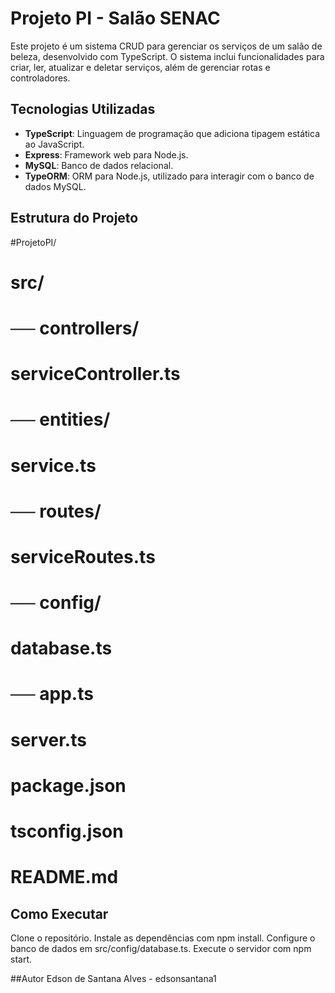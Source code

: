 # Projeto PI - Salão SENAC

Este projeto é um sistema CRUD para gerenciar os serviços de um salão de beleza, desenvolvido com TypeScript. O sistema inclui funcionalidades para criar, ler, atualizar e deletar serviços, além de gerenciar rotas e controladores.

## Tecnologias Utilizadas

- **TypeScript**: Linguagem de programação que adiciona tipagem estática ao JavaScript.
- **Express**: Framework web para Node.js.
- **MySQL**: Banco de dados relacional.
- **TypeORM**: ORM para Node.js, utilizado para interagir com o banco de dados MySQL.

## Estrutura do Projeto

#ProjetoPI/
# src/
#   ── controllers/
#       serviceController.ts
#   ── entities/
#       service.ts
#   ── routes/
#       serviceRoutes.ts
#   ── config/
#       database.ts
#   ── app.ts
#      server.ts
# package.json
# tsconfig.json
# README.md

## Como Executar
Clone o repositório.
Instale as dependências com npm install.
Configure o banco de dados em src/config/database.ts.
Execute o servidor com npm start.

##Autor
Edson de Santana Alves - edsonsantana1

